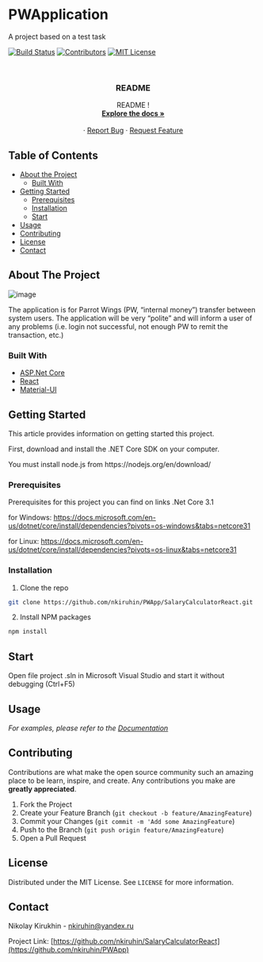 # PWApplication
A  project based on a test task
<!--
*** Thanks for checking out this README Template. If you have a suggestion that would
*** make this better please fork the repo and create a pull request or simple open
*** an issue with the tag "enhancement".
*** Thanks again! Now go create something AMAZING! :D
-->





<!-- PROJECT SHIELDS -->
[![Build Status][build-shield]]()
[![Contributors][contributors-shield]]()
[![MIT License][license-shield]][license-url]



<!-- PROJECT LOGO -->
<br />


  <h3 align="center">README</h3>

  <p align="center">
    README !
    <br />
    <a href="https://github.com/nkiruhin/PWApp/blob/master/README.md"><strong>Explore the docs »</strong></a>
    <br />
    <br />
    <!--<a href="https://github.com/othneildrew/Best-README-Template">View Demo</a>-->
    ·
    <a href="https://github.com/nkiruhin/PWApp/issues">Report Bug</a>
    ·
    <a href="https://github.com/nkiruhin/PWApp/issues">Request Feature</a>
  </p>
</p>



<!-- TABLE OF CONTENTS -->
## Table of Contents

* [About the Project](#about-the-project)
  * [Built With](#built-with)
* [Getting Started](#getting-started)
  * [Prerequisites](#prerequisites)
  * [Installation](#installation)
  * [Start](#start)
* [Usage](#usage)
* [Contributing](#contributing)
* [License](#license)
* [Contact](#contact)



<!-- ABOUT THE PROJECT -->
## About The Project

![image](https://user-images.githubusercontent.com/39044526/80831292-9325c680-8bfb-11ea-9053-6aa7eb616281.png)

The application is for Parrot Wings (PW, “internal money”) transfer between system users.
The application will be very “polite” and will inform a user of any problems (i.e. login not successful, not enough PW to remit the transaction, etc.)


### Built With

* [ASP.Net Core](https://github.com/dotnet/core)
* [React](https://reactjs.org/)
* [Material-UI](https://material-ui.com/)



<!-- GETTING STARTED -->
## Getting Started

This article provides information on getting started this project.
<p>
First, download and install the .NET Core SDK on your computer.
<p>
You must install node.js from https://nodejs.org/en/download/

### Prerequisites

Prerequisites for this project you can find on links
.Net Core 3.1

for Windows:
https://docs.microsoft.com/en-us/dotnet/core/install/dependencies?pivots=os-windows&tabs=netcore31

for Linux:
https://docs.microsoft.com/en-us/dotnet/core/install/dependencies?pivots=os-linux&tabs=netcore31




### Installation

1. Clone the repo
```sh
git clone https://github.com/nkiruhin/PWApp/SalaryCalculatorReact.git
```
2. Install NPM packages
```sh
npm install
```

## Start

Open file project .sln in Microsoft Visual Studio and start it without debugging (Ctrl+F5)

<!-- USAGE EXAMPLES -->
## Usage


_For examples, please refer to the [Documentation](https://github.com/nkiruhin/PWApp/wiki)_



<!-- CONTRIBUTING -->
## Contributing

Contributions are what make the open source community such an amazing place to be learn, inspire, and create. Any contributions you make are **greatly appreciated**.

1. Fork the Project
2. Create your Feature Branch (`git checkout -b feature/AmazingFeature`)
3. Commit your Changes (`git commit -m 'Add some AmazingFeature`)
4. Push to the Branch (`git push origin feature/AmazingFeature`)
5. Open a Pull Request



<!-- LICENSE -->
## License

Distributed under the MIT License. See `LICENSE` for more information.



<!-- CONTACT -->
## Contact

Nikolay Kirukhin  - nkiruhin@yandex.ru

Project Link: [https://github.com/nkiruhin/SalaryCalculatorReact](https://github.com/nkiruhin/PWApp)









<!-- MARKDOWN LINKS & IMAGES -->
[build-shield]: https://img.shields.io/badge/build-passing-brightgreen.svg?style=flat-square
[contributors-shield]: https://img.shields.io/badge/contributors-1-orange.svg?style=flat-square
[license-shield]: https://img.shields.io/badge/license-MIT-blue.svg?style=flat-square
[license-url]: https://choosealicense.com/licenses/mit
[linkedin-shield]: https://img.shields.io/badge/-LinkedIn-black.svg?style=flat-square&logo=linkedin&colorB=555
[linkedin-url]: https://linkedin.com/in/othneildrew
[product-screenshot]: https://raw.githubusercontent.com/othneildrew/Best-README-Template/master/screenshot.png

